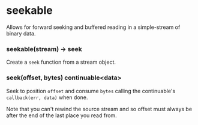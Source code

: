 seekable
========

Allows for forward seeking and buffered reading in a simple-stream of binary data.

### seekable(stream) -> seek

Create a `seek` function from a stream object.

### seek(offset, bytes) continuable&lt;data>

Seek to position `offset` and consume `bytes` calling the continuable's `callback(err, data)` when done.

Note that you can't rewind the source stream and so offset must always be after the end of the last place you read from.
